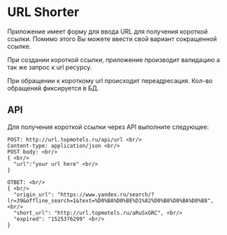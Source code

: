 # URL Shorter

Приложение имеет форму для ввода URL для получения короткой ссылки. Помимо этого Вы можете ввести свой вариант сокращенной ссылке. 

При создании короткой ссылки, приложение производит валидацию а так же запрос к url ресурсу.

При обращении к короткому url происходит переадресация. 
Кол-во обращений фиксируется в БД.

## API

Для получения короткой ссылки через API выполните следующее:

```
POST: http://url.topmotels.ru/api/url <br/>
Content-type: application/json <br/>
POST body: <br/>
{ <br/>
  "url":"your url here" <br/>
}

ОТВЕТ: <br/>
{ <br/>
  "origin_url": "https://www.yandex.ru/search/?lr=39&offline_search=1&text=%D0%BA%D0%BE%D1%82%D0%B8%D0%BA%D0%B8", <br/>
  "short_url": "http://url.topmotels.ru/aRuSxGRC", <br/>
  "expired": "1525376299" <br/>
}
```
